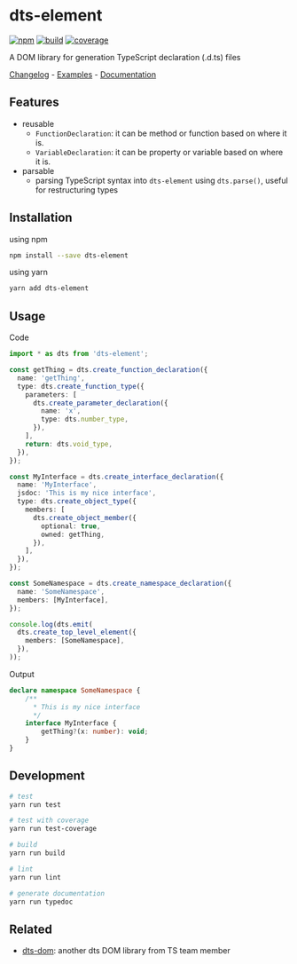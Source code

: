 # dts-element

[![npm](https://img.shields.io/npm/v/dts-element.svg)](https://www.npmjs.com/package/dts-element)
[![build](https://img.shields.io/travis/ikatyang/dts-element/master.svg)](https://travis-ci.org/ikatyang/dts-element/builds)
[![coverage](https://img.shields.io/codecov/c/github/ikatyang/dts-element.svg)](https://codecov.io/gh/ikatyang/dts-element)

A DOM library for generation TypeScript declaration (.d.ts) files

[Changelog](https://github.com/ikatyang/dts-element/blob/master/CHANGELOG.md) - [Examples](https://github.com/ikatyang/dts-element/tree/master/tests/) - [Documentation](https://ikatyang.github.io/dts-element/)

## Features
- reusable
  - `FunctionDeclaration`: it can be method or function based on where it is.
  - `VariableDeclaration`: it can be property or variable based on where it is.
- parsable
  - parsing TypeScript syntax into `dts-element` using `dts.parse()`, useful for restructuring types

## Installation

using npm

```sh
npm install --save dts-element
```

using yarn

```sh
yarn add dts-element
```

## Usage

Code

```ts
import * as dts from 'dts-element';

const getThing = dts.create_function_declaration({
  name: 'getThing',
  type: dts.create_function_type({
    parameters: [
      dts.create_parameter_declaration({
        name: 'x',
        type: dts.number_type,
      }),
    ],
    return: dts.void_type,
  }),
});

const MyInterface = dts.create_interface_declaration({
  name: 'MyInterface',
  jsdoc: 'This is my nice interface',
  type: dts.create_object_type({
    members: [
      dts.create_object_member({
        optional: true,
        owned: getThing,
      }),
    ],
  }),
});

const SomeNamespace = dts.create_namespace_declaration({
  name: 'SomeNamespace',
  members: [MyInterface],
});

console.log(dts.emit(
  dts.create_top_level_element({
    members: [SomeNamespace],
  }),
));
```

Output

```ts
declare namespace SomeNamespace {
    /**
      * This is my nice interface
      */
    interface MyInterface {
        getThing?(x: number): void;
    }
}
```

## Development

```sh
# test
yarn run test

# test with coverage
yarn run test-coverage

# build
yarn run build

# lint
yarn run lint

# generate documentation
yarn run typedoc
```

## Related

- [dts-dom](https://github.com/RyanCavanaugh/dts-dom): another dts DOM library from TS team member
